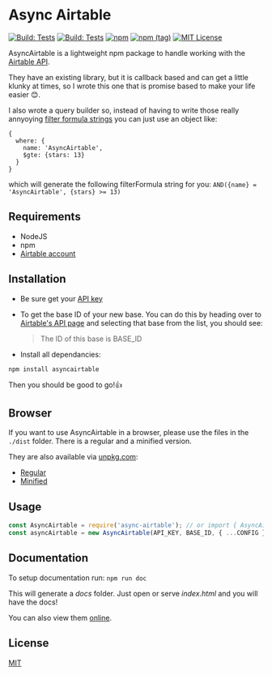 # Async Airtable

[![Build: Tests](https://img.shields.io/github/workflow/status/GV14982/async-airtable/develop?label=Develop&logo=jest&logoColor=white&style=flat)](https://github.com/gv14982/async-airtable/actions)
[![Build: Tests](https://img.shields.io/github/workflow/status/GV14982/async-airtable/master?label=Master&logo=jest&logoColor=white&style=flat)](https://github.com/gv14982/async-airtable/actions)
[![npm](https://img.shields.io/npm/v/asyncairtable)](https://www.npmjs.com/package/asyncairtable)
[![npm (tag)](https://img.shields.io/npm/v/asyncairtable/next)](https://www.npmjs.com/package/asyncairtable)
[![MIT License](https://img.shields.io/github/license/GV14982/async-airtable?style=flat)](LICENSE.md)

AsyncAirtable is a lightweight npm package to handle working with the [Airtable API](https://airtable.com/api).

They have an existing library, but it is callback based and can get a little klunky at times, so I wrote this one that is promise based to make your life easier 😊.

I also wrote a query builder so, instead of having to write those really annyoying [filter formula strings](https://support.airtable.com/hc/en-us/articles/203255215-Formula-Field-Reference#array_functions) you can just use an object like:

```
{
  where: {
    name: 'AsyncAirtable',
    $gte: {stars: 13}
  }
}
```

which will generate the following filterFormula string for you: `AND({name} = 'AsyncAirtable', {stars} >= 13)`

## Requirements

- NodeJS
- npm
- [Airtable account](https://airtable.com/signup)

## Installation

- Be sure get your [API key](https://support.airtable.com/hc/en-us/articles/219046777-How-do-I-get-my-API-key-)

- To get the base ID of your new base. You can do this by heading over to [Airtable's API page](https://airtable.com/api) and selecting that base from the list, you should see:

  > The ID of this base is BASE_ID

- Install all dependancies:

```
npm install asyncairtable
```

Then you should be good to go!👍

## Browser

If you want to use AsyncAirtable in a browser, please use the files in the `./dist` folder. There is a regular and a minified version.

They are also available via [unpkg.com](https://unpkg.com/):

- [Regular](https://unpkg.com/asyncairtable/dist/asyncAirtable.js)
- [Minified](https://unpkg.com/asyncairtable/dist/asyncAirtable.min.js)

## Usage

```javascript
const AsyncAirtable = require('async-airtable'); // or import { AsyncAirtable } from 'asyncairtable';
const asyncAirtable = new AsyncAirtable(API_KEY, BASE_ID, { ...CONFIG });
```

## Documentation

To setup documentation run:
`npm run doc`

This will generate a _docs_ folder. Just open or serve _index.html_ and you will have the docs!

You can also view them [online](https://asyncairtable.com).

## License

[MIT](https://choosealicense.com/licenses/mit/)
